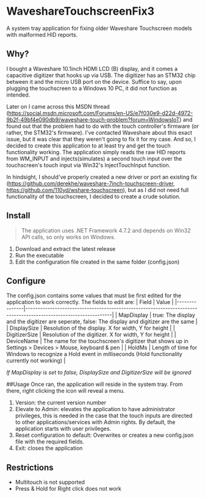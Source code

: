 # WaveshareTouchscreenFix3

A system tray application for fixing older Waveshare Touchscreen models with malformed HID reports.

## Why?
I bought a Waveshare 10.1inch HDMI LCD (B) display, and it comes a capacitive digitizer that hooks up via USB. The digitizer has an STM32 chip between it and the micro USB port on the device. Suffice to say, upon plugging the touchscreen to a Windows 10 PC, it did not function as intended.
  
Later on I came across this MSDN thread (https://social.msdn.microsoft.com/Forums/en-US/e7f030e9-d22d-4972-9b2f-49bf4e090db9/waveshare-touch-problem?forum=WindowsIoT) and found out that the problem had to do with the touch controller's firmware (or rather, the STM32's firmware). I've contacted Waveshare about this exact issue, but it was clear that they weren't going to fix it for my case. And so, I decided to create this application to at least try and get the touch functionality working. The application simply reads the raw HID reports from WM_INPUT and injects(simulates) a second touch input over the touchscreen's touch input via Win32's InjectTouchInput function. 
 
In hindsight, I should've properly created a new driver or port an existing fix (https://github.com/derekhe/waveshare-7inch-touchscreen-driver, https://github.com/110yd/wshare-touchscreen), but as I did not need full functionality of the touchscreen, I decided to create a crude solution.

## Install
> The application uses .NET Framework 4.7.2 and depends on Win32 API calls, so only works on Windows.
1. Download and extract the latest release
2. Run the executable
3. Edit the configuration file created in the same folder (config.json)

## Configure
The config.json contains some values that must be first edited for the application to work correctly. The fields to edit are:
| Field         | Value                                                                                                           |
|---------------|-----------------------------------------------------------------------------------------------------------------|
| MapDisplay    | true: The display and the digitizer are seperate, false: The display and digitizer are the same                 |
| DisplaySize   | Resolution of the display. X for width, Y for height                                                            |
| DigitizerSize | Resolution of the digitizer. X for width, Y for height                                                          |
| DeviceName    | The name for the touchscreen's digitizer that shows up in  Settings > Devices > Mouse, keyboard & pen           |
| HoldMs        | Length of time for Windows to recognize a Hold event in milliseconds (Hold functionality currently not working) |

*If MapDisplay is set to false, DisplaySize and DigitizerSize will be ignored*

##Usage
Once ran, the application will reside in the system tray. From there, right clicking the icon will reveal a menu. 
1. Version: the current version number
2. Elevate to Admin: elevates the application to have administrator privileges, this is needed in the case that the touch inputs are directed to other applications/services with Admin rights. By default, the application starts with user privileges.
3. Reset configuration to default: Overwrites or creates a new config.json file with the required fields.
4. Exit: closes the application

## Restrictions
- Multitouch is not supported
- Press & Hold for Right click does not work
